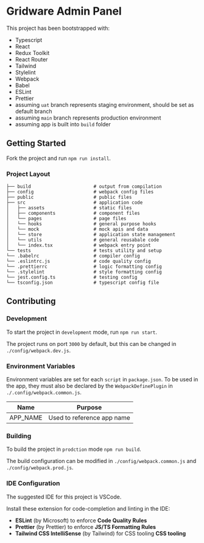 # Gridware Admin Panel

This project has been bootstrapped with:

- Typescript
- React
- Redux Toolkit
- React Router
- Tailwind
- Stylelint
- Webpack
- Babel
- ESLint
- Prettier
- assuming `uat` branch represents staging environment, should be set as default branch
- assuming `main` branch represents production environment
- assuming app is built into `build` folder

## Getting Started

Fork the project and run `npm run install`.

### Project Layout

```
├── build                       # output from compilation
├── config                      # webpack config files
├── public                      # public files
├── src                         # application code
│   ├── assets                  # static files
│   ├── components              # component files
│   └── pages                   # page files
│   └── hooks                   # general purpose hooks
│   └── mock                    # mock apis and data
│   └── store                   # application state management
│   └── utils                   # general reusabale code
│   └── index.tsx               # webpack entry point
└── tests                       # tests utility and setup
└── .babelrc                    # compiler config
└── .eslintrc.js                # code quality config
└── .prettierrc                 # logic formatting config
└── .stylelint                  # style formatting config
└── jest.config.ts              # testing config
└── tsconfig.json               # typescript config file

```

## Contributing

### Development

To start the project in `development` mode, run `npm run start`.

The project runs on port `3000` by default, but this can be changed in `./config/webpack.dev.js`.

### Environment Variables

Environment variables are set for each `script` in `package.json`. To be used in the app, they must also be declared by the `WebpackDefinePlugin` in `./.config/webpack.common.js`.

| Name     | Purpose                    |
| -------- | -------------------------- |
| APP_NAME | Used to reference app name |

### Building

To build the project in `prodction` mode `npm run build`.

The build configuration can be modified in `./config/webpack.common.js` and `./config/webpack.prod.js`.

### IDE Configuration

The suggested IDE for this project is VSCode.

Install these extension for code-completion and linting in the IDE:

- **ESLint** (by Microsoft) to enforce **Code Quality Rules**
- **Prettier** (by Prettier) to enforce **JS/TS Formatting Rules**
- **Tailwind CSS IntelliSense** (by Tailwind) for CSS tooling **CSS tooling**

